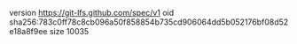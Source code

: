 version https://git-lfs.github.com/spec/v1
oid sha256:783c0ff78c8cb096a50f858854b735cd906064dd5b052176bf08d52e18a8f9ee
size 10035
